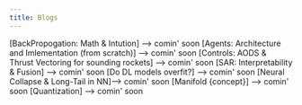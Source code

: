 ```yaml
---
title: Blogs
---
```


[BackPropogation: Math & Intution] --> comin' soon
[Agents: Architecture and Imlementation (from scratch)] --> comin' soon
[Controls: AODS & Thrust Vectoring for sounding rockets] --> comin' soon
[SAR: Interpretability & Fusion] --> comin' soon
[Do DL models overfit?] --> comin' soon
[Neural Collapse & Long-Tail in NN]--> comin' soon
[Manifold {concept}] --> comin' soon
[Quantization] --> comin' soon